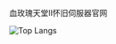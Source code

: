 血玫瑰天堂II怀旧伺服器官网

![Top Langs](https://github-readme-stats.vercel.app/api/top-langs/?username=gelimeng2008)



